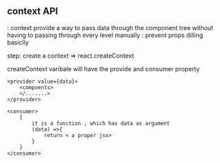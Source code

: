 ## context API
: context provide a way to pass data through the component tree without having to passing through every level manually
: prevent props dilling basiclly

step:
create a context => react.createContext

createContext varibale will have the provide and consumer property

    <provider value={data}>
        <compoents>
        </.......>
    </provider>

    <consumer>
        {
            it is a function , which has data as argument
            (data) =>{
                return < a proper jsx>
            }
        }
    </consumer>